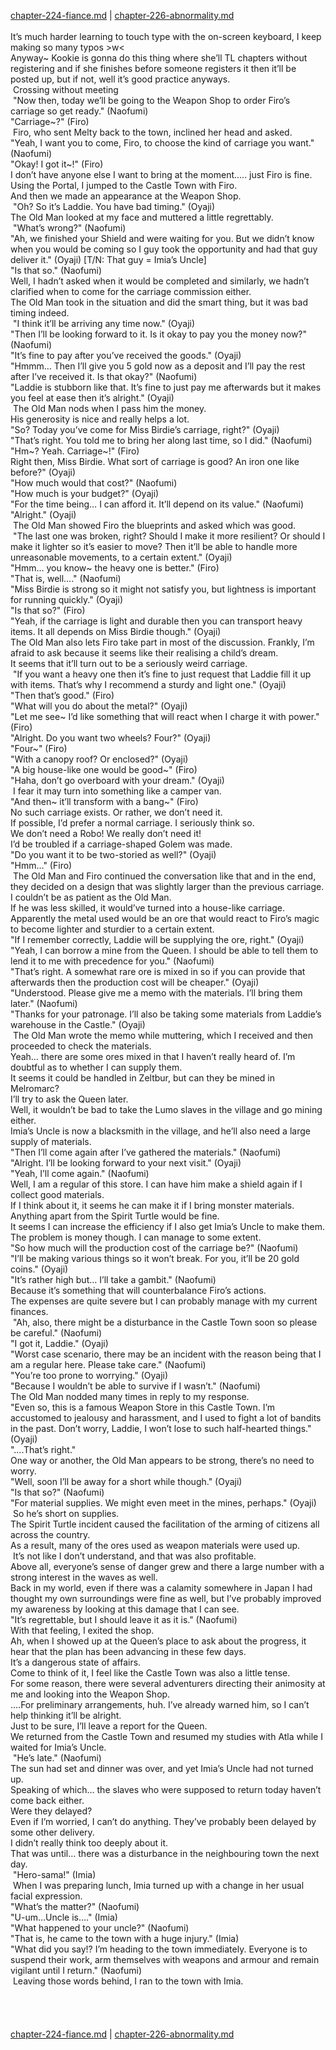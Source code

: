 [chapter-224-fiance.md](./chapter-224-fiance.md) | [chapter-226-abnormality.md](./chapter-226-abnormality.md) <br/>
<br/>
It’s much harder learning to touch type with the on-screen keyboard, I keep making so many typos >w<<br/>
Anyway~ Kookie is gonna do this thing where she’ll TL chapters without registering and if she finishes before someone registers it then it’ll be posted up, but if not, well it’s good practice anyways.<br/>
 Crossing without meeting<br/>
 "Now then, today we’ll be going to the Weapon Shop to order Firo’s carriage so get ready." (Naofumi)<br/>
"Carriage~?" (Firo)<br/>
 Firo, who sent Melty back to the town, inclined her head and asked.<br/>
"Yeah, I want you to come, Firo, to choose the kind of carriage you want." (Naofumi)<br/>
"Okay! I got it~!" (Firo)<br/>
I don’t have anyone else I want to bring at the moment….. just Firo is fine.<br/>
Using the Portal, I jumped to the Castle Town with Firo.<br/>
And then we made an appearance at the Weapon Shop.<br/>
 "Oh? So it’s Laddie. You have bad timing." (Oyaji)<br/>
The Old Man looked at my face and muttered a little regrettably.<br/>
 "What’s wrong?" (Naofumi)<br/>
"Ah, we finished your Shield and were waiting for you. But we didn’t know when you would be coming so I guy took the opportunity and had that guy deliver it." (Oyaji) [T/N: That guy = Imia’s Uncle]<br/>
"Is that so." (Naofumi)<br/>
Well, I hadn’t asked when it would be completed and similarly, we hadn’t clarified when to come for the carriage commission either.<br/>
The Old Man took in the situation and did the smart thing, but it was bad timing indeed.<br/>
 "I think it’ll be arriving any time now." (Oyaji)<br/>
"Then I’ll be looking forward to it. Is it okay to pay you the money now?" (Naofumi)<br/>
"It’s fine to pay after you’ve received the goods." (Oyaji)<br/>
"Hmmm… Then I’ll give you 5 gold now as a deposit and I’ll pay the rest after I’ve received it. Is that okay?" (Naofumi)<br/>
"Laddie is stubborn like that. It’s fine to just pay me afterwards but it makes you feel at ease then it’s alright." (Oyaji)<br/>
 The Old Man nods when I pass him the money.<br/>
His generosity is nice and really helps a lot.<br/>
"So? Today you’ve come for Miss Birdie’s carriage, right?" (Oyaji)<br/>
"That’s right. You told me to bring her along last time, so I did." (Naofumi)<br/>
"Hm~? Yeah. Carriage~!" (Firo)<br/>
Right then, Miss Birdie. What sort of carriage is good? An iron one like before?" (Oyaji)<br/>
"How much would that cost?" (Naofumi)<br/>
"How much is your budget?" (Oyaji)<br/>
"For the time being… I can afford it. It’ll depend on its value." (Naofumi)<br/>
"Alright." (Oyaji)<br/>
 The Old Man showed Firo the blueprints and asked which was good.<br/>
 "The last one was broken, right? Should I make it more resilient? Or should I make it lighter so it’s easier to move? Then it’ll be able to handle more unreasonable movements, to a certain extent." (Oyaji)<br/>
"Hmm… you know~ the heavy one is better." (Firo)<br/>
"That is, well…." (Naofumi)<br/>
"Miss Birdie is strong so it might not satisfy you, but lightness is important for running quickly." (Oyaji)<br/>
"Is that so?" (Firo)<br/>
"Yeah, if the carriage is light and durable then you can transport heavy items. It all depends on Miss Birdie though." (Oyaji)<br/>
The Old Man also lets Firo take part in most of the discussion. Frankly, I’m afraid to ask because it seems like their realising a child’s dream.<br/>
It seems that it’ll turn out to be a seriously weird carriage.<br/>
 "If you want a heavy one then it’s fine to just request that Laddie fill it up with items. That’s why I recommend a sturdy and light one." (Oyaji)<br/>
"Then that’s good." (Firo)<br/>
"What will you do about the metal?" (Oyaji)<br/>
"Let me see~ I’d like something that will react when I charge it with power." (Firo)<br/>
"Alright. Do you want two wheels? Four?" (Oyaji)<br/>
"Four~" (Firo)<br/>
"With a canopy roof? Or enclosed?" (Oyaji)<br/>
"A big house-like one would be good~" (Firo)<br/>
"Haha, don’t go overboard with your dream." (Oyaji)<br/>
 I fear it may turn into something like a camper van.<br/>
"And then~ it’ll transform with a bang~" (Firo)<br/>
No such carriage exists. Or rather, we don’t need it.<br/>
If possible, I’d prefer a normal carriage. I seriously think so.<br/>
We don’t need a Robo! We really don’t need it!<br/>
I’d be troubled if a carriage-shaped Golem was made.<br/>
"Do you want it to be two-storied as well?" (Oyaji)<br/>
"Hmm…" (Firo)<br/>
 The Old Man and Firo continued the conversation like that and in the end, they decided on a design that was slightly larger than the previous carriage.<br/>
I couldn’t be as patient as the Old Man.<br/>
If he was less skilled, it would’ve turned into a house-like carriage.<br/>
Apparently the metal used would be an ore that would react to Firo’s magic to become lighter and sturdier to a certain extent.<br/>
"If I remember correctly, Laddie will be supplying the ore, right." (Oyaji)<br/>
"Yeah, I can borrow a mine from the Queen. I should be able to tell them to lend it to me with precedence for you." (Naofumi)<br/>
"That’s right. A somewhat rare ore is mixed in so if you can provide that afterwards then the production cost will be cheaper." (Oyaji)<br/>
"Understood. Please give me a memo with the materials. I’ll bring them later." (Naofumi)<br/>
"Thanks for your patronage. I’ll also be taking some materials from Laddie’s warehouse in the Castle." (Oyaji)<br/>
 The Old Man wrote the memo while muttering, which I received and then proceeded to check the materials.<br/>
Yeah… there are some ores mixed in that I haven’t really heard of. I’m doubtful as to whether I can supply them.<br/>
It seems it could be handled in Zeltbur, but can they be mined in Melromarc?<br/>
I’ll try to ask the Queen later.<br/>
Well, it wouldn’t be bad to take the Lumo slaves in the village and go mining either.<br/>
Imia’s Uncle is now a blacksmith in the village, and he’ll also need a large supply of materials.<br/>
"Then I’ll come again after I’ve gathered the materials." (Naofumi)<br/>
"Alright. I’ll be looking forward to your next visit." (Oyaji)<br/>
"Yeah, I’ll come again." (Naofumi)<br/>
Well, I am a regular of this store. I can have him make a shield again if I collect good materials.<br/>
If I think about it, it seems he can make it if I bring monster materials.<br/>
Anything apart from the Spirit Turtle would be fine.<br/>
It seems I can increase the efficiency if I also get Imia’s Uncle to make them.<br/>
The problem is money though. I can manage to some extent.<br/>
"So how much will the production cost of the carriage be?" (Naofumi)<br/>
"I’ll be making various things so it won’t break. For you, it’ll be 20 gold coins." (Oyaji)<br/>
"It’s rather high but… I’ll take a gambit." (Naofumi)<br/>
Because it’s something that will counterbalance Firo’s actions.<br/>
The expenses are quite severe but I can probably manage with my current finances.<br/>
 "Ah, also, there might be a disturbance in the Castle Town soon so please be careful." (Naofumi)<br/>
"I got it, Laddie." (Oyaji)<br/>
"Worst case scenario, there may be an incident with the reason being that I am a regular here. Please take care." (Naofumi)<br/>
"You’re too prone to worrying." (Oyaji)<br/>
"Because I wouldn’t be able to survive if I wasn’t." (Naofumi)<br/>
The Old Man nodded many times in reply to my response.<br/>
"Even so, this is a famous Weapon Store in this Castle Town. I’m accustomed to jealousy and harassment, and I used to fight a lot of bandits in the past. Don’t worry, Laddie, I won’t lose to such half-hearted things." (Oyaji)<br/>
"….That’s right."<br/>
One way or another, the Old Man appears to be strong, there’s no need to worry.<br/>
"Well, soon I’ll be away for a short while though." (Oyaji)<br/>
"Is that so?" (Naofumi)<br/>
"For material supplies. We might even meet in the mines, perhaps." (Oyaji)<br/>
 So he’s short on supplies.<br/>
The Spirit Turtle incident caused the facilitation of the arming of citizens all across the country.<br/>
As a result, many of the ores used as weapon materials were used up.<br/>
 It’s not like I don’t understand, and that was also profitable.<br/>
Above all, everyone’s sense of danger grew and there a large number with a strong interest in the waves as well.<br/>
Back in my world, even if there was a calamity somewhere in Japan I had thought my own surroundings were fine as well, but I’ve probably improved my awareness by looking at this damage that I can see.<br/>
"It’s regrettable, but I should leave it as it is." (Naofumi)<br/>
With that feeling, I exited the shop.<br/>
Ah, when I showed up at the Queen’s place to ask about the progress, it hear that the plan has been advancing in these few days.<br/>
It’s a dangerous state of affairs.<br/>
Come to think of it, I feel like the Castle Town was also a little tense.<br/>
For some reason, there were several adventurers directing their animosity at me and looking into the Weapon Shop.<br/>
….For preliminary arrangements, huh. I’ve already warned him, so I can’t help thinking it’ll be alright.<br/>
Just to be sure, I’ll leave a report for the Queen.<br/>
We returned from the Castle Town and resumed my studies with Atla while I waited for Imia’s Uncle.<br/>
 "He’s late." (Naofumi)<br/>
The sun had set and dinner was over, and yet Imia’s Uncle had not turned up.<br/>
Speaking of which… the slaves who were supposed to return today haven’t come back either.<br/>
Were they delayed?<br/>
Even if I’m worried, I can’t do anything. They’ve probably been delayed by some other delivery.<br/>
I didn’t really think too deeply about it.<br/>
That was until… there was a disturbance in the neighbouring town the next day.<br/>
 "Hero-sama!" (Imia)<br/>
 When I was preparing lunch, Imia turned up with a change in her usual facial expression.<br/>
"What’s the matter?" (Naofumi)<br/>
"U-um…Uncle is…." (Imia)<br/>
"What happened to your uncle?" (Naofumi)<br/>
"That is, he came to the town with a huge injury." (Imia)<br/>
"What did you say!? I’m heading to the town immediately. Everyone is to suspend their work, arm themselves with weapons and armour and remain vigilant until I return." (Naofumi)<br/>
 Leaving those words behind, I ran to the town with Imia.<br/>
<br/>
<br/>
<br/>
<br/>
[chapter-224-fiance.md](./chapter-224-fiance.md) | [chapter-226-abnormality.md](./chapter-226-abnormality.md) <br/>

